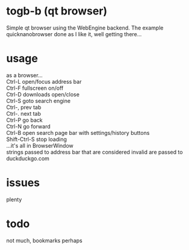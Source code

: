 # togb-b (qt browser)
Simple qt browser using the WebEngine backend.
The example quicknanobrowser done as I like it, well getting there...

# usage
as a browser...  
<key>Ctrl-L</key> open/focus address bar  
<key>Ctrl-F</key> fullscreen on/off  
<key>Ctrl-D</key> downloads open/close  
<key>Ctrl-S</key> goto search engine  
<key>Ctrl-,</key> prev tab  
<key>Ctrl-.</key> next tab  
<key>Ctrl-P</key> go back  
<key>Ctrl-N</key> go forward  
<key>Ctrl-B</key> open search page bar with settings/history buttons  
<key>Shift-Ctrl-S</key> stop loading  
...it's all in BrowserWindow  
strings passed to address bar that are considered invalid are passed to duckduckgo.com  

# issues
plenty

# todo
not much, bookmarks perhaps

